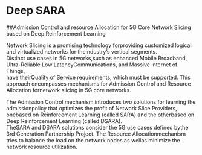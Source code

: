 # Deep SARA

##Admission Control and resource Allocation for 5G Core Network Slicing based on Deep Reinforcement Learning

Network   Slicing   is   a   promising   technology   forproviding  customized  logical  and  virtualized  networks  for  theindustry’s  vertical  segments.  
Distinct  use  cases  in  5G  networks,such as enhanced Mobile Broadband, Ultra-Reliable Low LatencyCommunications,  and  Massive  Internet  of  Things,  
have  theirQuality  of  Service  requirements,  which  must  be  supported. This approach  encompasses mechanisms for Admission Control and Resource Allocation fornetwork  slicing  in  5G  core  networks. 

The  Admission  Control mechanism  introduces  two  solutions  for  learning  the  admissionpolicy  that  optimizes  the  profit  of  Network  Slice  Providers,  
onebased  on  Reinforcement  Learning  (called  SARA)  and  the  otherbased  on  Deep  Reinforcement  Learning  (called  DSARA).  
TheSARA and DSARA solutions consider the 5G use cases defined bythe 3rd Generation Partnership Project. The Resource Allocationmechanism tries to balance the load on the network nodes as wellas  minimize  the  network  resource  utilization.  
